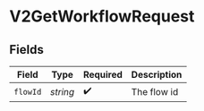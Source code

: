 # V2GetWorkflowRequest


## Fields

| Field              | Type               | Required           | Description        |
| ------------------ | ------------------ | ------------------ | ------------------ |
| `flowId`           | *string*           | :heavy_check_mark: | The flow id        |
